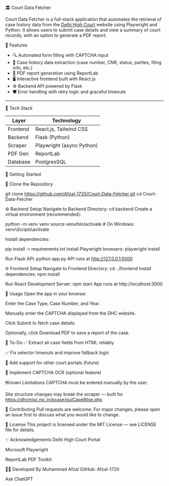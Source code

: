 🏛️ Court Data Fetcher

Court Data Fetcher is a full-stack application that automates the retrieval of case history data from the [Delhi High Court](https://dhcmisc.nic.in/pcase/guiCaseWise.php) website using Playwright and Python. It allows users to submit case details and view a summary of court records, with an option to generate a PDF report.



 📌 Features

- 🔍 Automated form filling with CAPTCHA input
- 📄 Case history data extraction (case number, CNR, status, parties, filing info, etc.)
- 🧾 PDF report generation using ReportLab
- 🖥️ Interactive frontend built with React.js
- ⚙️ Backend API powered by Flask
- 🛡️ Error handling with retry logic and graceful timeouts

---

 🔧 Tech Stack

| Layer      | Technology               |
|------------|--------------------------|
| Frontend   | React.js, Tailwind CSS   |
| Backend    | Flask (Python)           |
| Scraper    | Playwright (async Python)|
| PDF Gen    | ReportLab                |
|  Database  |  PostgresSQL             |


🚀 Getting Started

 📁 Clone the Repository

git clone https://github.com/Afzal-1720/Court-Data-Fetcher.git
cd Court-Data-Fetcher

⚙️ Backend Setup
Navigate to Backend Directory:
cd backend
Create a virtual environment (recommended):

python -m venv venv
source venv/bin/activate  # On Windows: venv\Scripts\activate

Install dependencies:

pip install -r requirements.txt
Install Playwright browsers:
playwright install

Run Flask API:
python app.py
API runs at http://127.0.0.1:5000

🌐 Frontend Setup
Navigate to Frontend Directory:
cd ../frontend
Install dependencies:
npm install

Run React Development Server:
npm start
App runs at http://localhost:3000

📝 Usage
Open the app in your browser.

Enter the Case Type, Case Number, and Year.

Manually enter the CAPTCHA displayed from the DHC website.

Click Submit to fetch case details.

Optionally, click Download PDF to save a report of the case.


📌 To-Do
✅ Extract all case fields from HTML reliably

✅ Fix selector timeouts and improve fallback logic

🚧 Add support for other court portals (future)

🚧 Implement CAPTCHA OCR (optional feature)

❗Known Limitations
CAPTCHA must be entered manually by the user.

Site structure changes may break the scraper — built for https://dhcmisc.nic.in/pcase/guiCaseWise.php

🤝 Contributing
Pull requests are welcome. For major changes, please open an issue first to discuss what you would like to change.

📄 License
This project is licensed under the MIT License — see LICENSE file for details.

✨ Acknowledgements
Delhi High Court Portal

Microsoft Playwright

ReportLab PDF Toolkit

🧑‍💻 Developed By
Muhammad Afzal
GitHub: Afzal-1720












Ask ChatGPT

